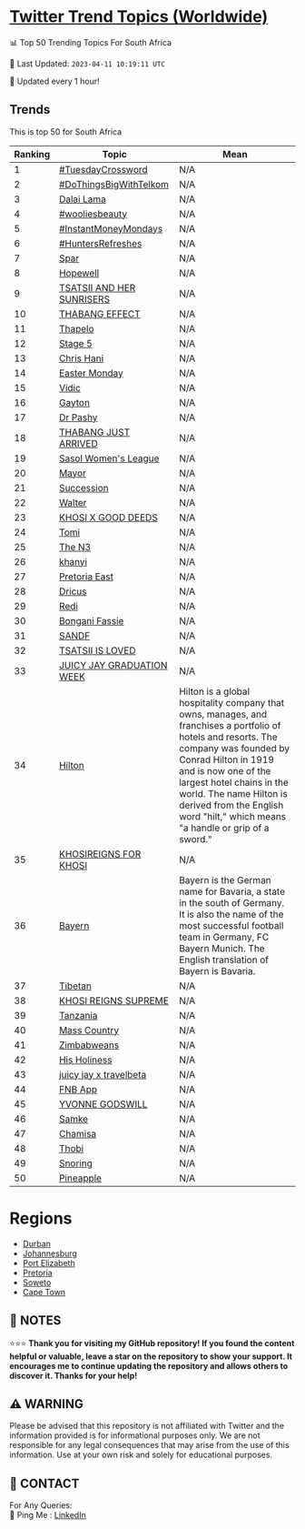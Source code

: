 [Twitter Trend Topics (Worldwide)](https://github.com/ErcinDedeoglu/Twitter-Trend-Topics)
==========


📊 Top 50 Trending Topics For South Africa

📆 Last Updated: `2023-04-11 10:19:11 UTC`

🔧 Updated every 1 hour!


## Trends

This is top 50 for South Africa

| Ranking | Topic | Mean |
| ------- | ------------ | ------------ |
| 1 | [#TuesdayCrossword](http://twitter.com/search?q=%23TuesdayCrossword) | N/A |
| 2 | [#DoThingsBigWithTelkom](http://twitter.com/search?q=%23DoThingsBigWithTelkom) | N/A |
| 3 | [Dalai Lama](http://twitter.com/search?q=Dalai+Lama) | N/A |
| 4 | [#wooliesbeauty](http://twitter.com/search?q=%23wooliesbeauty) | N/A |
| 5 | [#InstantMoneyMondays](http://twitter.com/search?q=%23InstantMoneyMondays) | N/A |
| 6 | [#HuntersRefreshes](http://twitter.com/search?q=%23HuntersRefreshes) | N/A |
| 7 | [Spar](http://twitter.com/search?q=Spar) | N/A |
| 8 | [Hopewell](http://twitter.com/search?q=Hopewell) | N/A |
| 9 | [TSATSII AND HER SUNRISERS](http://twitter.com/search?q=TSATSII+AND+HER+SUNRISERS) | N/A |
| 10 | [THABANG EFFECT](http://twitter.com/search?q=THABANG+EFFECT) | N/A |
| 11 | [Thapelo](http://twitter.com/search?q=Thapelo) | N/A |
| 12 | [Stage 5](http://twitter.com/search?q=Stage+5) | N/A |
| 13 | [Chris Hani](http://twitter.com/search?q=Chris+Hani) | N/A |
| 14 | [Easter Monday](http://twitter.com/search?q=Easter+Monday) | N/A |
| 15 | [Vidic](http://twitter.com/search?q=Vidic) | N/A |
| 16 | [Gayton](http://twitter.com/search?q=Gayton) | N/A |
| 17 | [Dr Pashy](http://twitter.com/search?q=Dr+Pashy) | N/A |
| 18 | [THABANG JUST ARRIVED](http://twitter.com/search?q=THABANG+JUST+ARRIVED) | N/A |
| 19 | [Sasol Women's League](http://twitter.com/search?q=Sasol+Women%27s+League) | N/A |
| 20 | [Mayor](http://twitter.com/search?q=Mayor) | N/A |
| 21 | [Succession](http://twitter.com/search?q=Succession) | N/A |
| 22 | [Walter](http://twitter.com/search?q=Walter) | N/A |
| 23 | [KHOSI X GOOD DEEDS](http://twitter.com/search?q=KHOSI+X+GOOD+DEEDS) | N/A |
| 24 | [Tomi](http://twitter.com/search?q=Tomi) | N/A |
| 25 | [The N3](http://twitter.com/search?q=The+N3) | N/A |
| 26 | [khanyi](http://twitter.com/search?q=khanyi) | N/A |
| 27 | [Pretoria East](http://twitter.com/search?q=Pretoria+East) | N/A |
| 28 | [Dricus](http://twitter.com/search?q=Dricus) | N/A |
| 29 | [Redi](http://twitter.com/search?q=Redi) | N/A |
| 30 | [Bongani Fassie](http://twitter.com/search?q=Bongani+Fassie) | N/A |
| 31 | [SANDF](http://twitter.com/search?q=SANDF) | N/A |
| 32 | [TSATSII IS LOVED](http://twitter.com/search?q=TSATSII+IS+LOVED) | N/A |
| 33 | [JUICY JAY GRADUATION WEEK](http://twitter.com/search?q=JUICY+JAY+GRADUATION+WEEK) | N/A |
| 34 | [Hilton](http://twitter.com/search?q=Hilton) | Hilton is a global hospitality company that owns, manages, and franchises a portfolio of hotels and resorts. The company was founded by Conrad Hilton in 1919 and is now one of the largest hotel chains in the world. The name Hilton is derived from the English word "hilt," which means "a handle or grip of a sword." |
| 35 | [KHOSIREIGNS FOR KHOSI](http://twitter.com/search?q=KHOSIREIGNS+FOR+KHOSI) | N/A |
| 36 | [Bayern](http://twitter.com/search?q=Bayern) | Bayern is the German name for Bavaria, a state in the south of Germany. It is also the name of the most successful football team in Germany, FC Bayern Munich. The English translation of Bayern is Bavaria. |
| 37 | [Tibetan](http://twitter.com/search?q=Tibetan) | N/A |
| 38 | [KHOSI REIGNS SUPREME](http://twitter.com/search?q=KHOSI+REIGNS+SUPREME) | N/A |
| 39 | [Tanzania](http://twitter.com/search?q=Tanzania) | N/A |
| 40 | [Mass Country](http://twitter.com/search?q=Mass+Country) | N/A |
| 41 | [Zimbabweans](http://twitter.com/search?q=Zimbabweans) | N/A |
| 42 | [His Holiness](http://twitter.com/search?q=His+Holiness) | N/A |
| 43 | [juicy jay x travelbeta](http://twitter.com/search?q=juicy+jay+x+travelbeta) | N/A |
| 44 | [FNB App](http://twitter.com/search?q=FNB+App) | N/A |
| 45 | [YVONNE GODSWILL](http://twitter.com/search?q=YVONNE+GODSWILL) | N/A |
| 46 | [Samke](http://twitter.com/search?q=Samke) | N/A |
| 47 | [Chamisa](http://twitter.com/search?q=Chamisa) | N/A |
| 48 | [Thobi](http://twitter.com/search?q=Thobi) | N/A |
| 49 | [Snoring](http://twitter.com/search?q=Snoring) | N/A |
| 50 | [Pineapple](http://twitter.com/search?q=Pineapple) | N/A |



# Regions

* [Durban](</South Africa/Durban.md>)
* [Johannesburg](</South Africa/Johannesburg.md>)
* [Port Elizabeth](</South Africa/Port Elizabeth.md>)
* [Pretoria](</South Africa/Pretoria.md>)
* [Soweto](</South Africa/Soweto.md>)
* [Cape Town](</South Africa/Cape Town.md>)



## 📝 NOTES

⭐⭐⭐ **Thank you for visiting my GitHub repository! If you found the content helpful or valuable, leave a star on the repository to show your support. It encourages me to continue updating the repository and allows others to discover it. Thanks for your help!**


## ⚠️ WARNING

Please be advised that this repository is not affiliated with Twitter and the information provided is for informational purposes only. We are not responsible for any legal consequences that may arise from the use of this information. Use at your own risk and solely for educational purposes.


## 📨 CONTACT

 For Any Queries:  
            🏓 Ping Me : [LinkedIn](https://www.linkedin.com/in/ercindedeoglu/)
